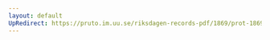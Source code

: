 ```yaml
---
layout: default
UpRedirect: https://pruto.im.uu.se/riksdagen-records-pdf/1869/prot-1869--fk--305/prot-1869--fk--305_035.pdf
---
```


